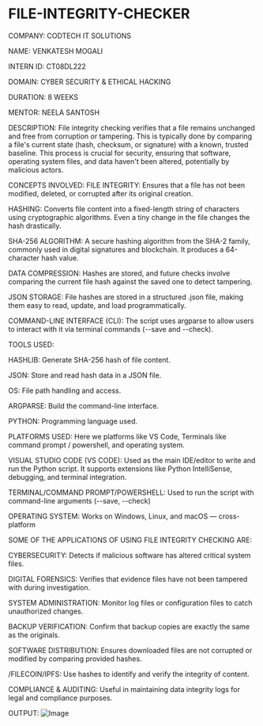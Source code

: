 # FILE-INTEGRITY-CHECKER

COMPANY: CODTECH IT SOLUTIONS

NAME: VENKATESH MOGALI

INTERN ID: CT08DL222

DOMAIN: CYBER SECURITY & ETHICAL HACKING

DURATION: 8 WEEKS

MENTOR: NEELA SANTOSH

DESCRIPTION: File integrity checking verifies that a file remains unchanged and free from corruption or tampering. This is typically done by comparing a file's current state (hash,
checksum, or signature) with a known, trusted baseline. This process is crucial for security, ensuring that software, operating system files, and data haven't been altered, potentially by
malicious actors.

CONCEPTS INVOLVED: 
FILE INTEGRITY: Ensures that a file has not been modified, deleted, or corrupted after its original creation.

HASHING: Converts file content into a fixed-length string of characters using cryptographic algorithms. Even a tiny change in the file changes the hash drastically.

SHA-256 ALGORITHM: A secure hashing algorithm from the SHA-2 family, commonly used in digital signatures and blockchain. It produces a 64-character hash value.

DATA COMPRESSION: Hashes are stored, and future checks involve comparing the current file hash against the saved one to detect tampering.

JSON STORAGE: File hashes are stored in a structured .json file, making them easy to read, update, and load programmatically.

COMMAND-LINE INTERFACE (CLI): The script uses argparse to allow users to interact with it via terminal commands (--save and --check).

TOOLS USED:

HASHLIB:	Generate SHA-256 hash of file content.

JSON:	Store and read hash data in a JSON file.

OS:	File path handling and access.

ARGPARSE:	Build the command-line interface.

PYTHON:	Programming language used.

PLATFORMS USED: Here we platforms like VS Code, Terminals like command prompt / powershell, and operating system.

VISUAL STUDIO CODE (VS CODE):	Used as the main IDE/editor to write and run the Python script. It supports extensions like Python IntelliSense, debugging, and terminal integration.

TERMINAL/COMMAND PROMPT/POWERSHELL:	Used to run the script with command-line arguments (--save, --check)

OPERATING SYSTEM:	Works on Windows, Linux, and macOS — cross-platform

SOME OF THE APPLICATIONS OF USING FILE INTEGRITY CHECKING ARE:

CYBERSECURITY: Detects if malicious software has altered critical system files.

DIGITAL FORENSICS: Verifies that evidence files have not been tampered with during investigation.

SYSTEM ADMINISTRATION: Monitor log files or configuration files to catch unauthorized changes.

BACKUP VERIFICATION: Confirm that backup copies are exactly the same as the originals.

SOFTWARE DISTRIBUTION: Ensures downloaded files are not corrupted or modified by comparing provided hashes.

/FILECOIN/IPFS: Use hashes to identify and verify the integrity of content.

COMPLIANCE & AUDITING: Useful in maintaining data integrity logs for legal and compliance purposes.

OUTPUT: ![Image](https://github.com/user-attachments/assets/48312660-dbbb-4289-ae7b-9b29edf754f7)
